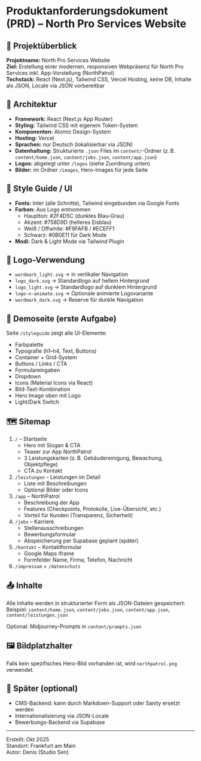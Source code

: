 # Produktanforderungsdokument (PRD) – North Pro Services Website

## 🔧 Projektüberblick

**Projektname:** North Pro Services Website  
**Ziel:** Erstellung einer modernen, responsiven Webpräsenz für North Pro Services inkl. App-Vorstellung (NorthPatrol)  
**Techstack:** React (Next.js), Tailwind CSS, Vercel Hosting, keine DB, Inhalte als JSON, Locale via JSON vorbereitbar

## 🧱 Architektur

- **Framework:** React (Next.js App Router)
- **Styling:** Tailwind CSS mit eigenem Token-System
- **Komponenten:** Atomic Design-System
- **Hosting:** Vercel
- **Sprachen:** nur Deutsch (lokalisierbar via JSON)
- **Datenhaltung:** Strukturierte `.json` Files im `content/`-Ordner (z. B. `content/home.json`, `content/jobs.json`, `content/app.json`)
- **Logos:** abgelegt unter `/logos` (siehe Zuordnung unten)
- **Bilder:** im Ordner `/images`, Hero-Images für jede Seite

## 🎨 Style Guide / UI

- **Fonts:** Inter (alle Schnitte), Tailwind eingebunden via Google Fonts
- **Farben:** Aus Logo entnommen
  - Hauptton: #2F4D5C (dunkles Blau-Grau)
  - Akzent: #758D9D (helleres Eisblau)
  - Weiß / Offwhite: #F9FAFB / #ECEFF1
  - Schwarz: #0B0E11 für Dark Mode
- **Modi:** Dark & Light Mode via Tailwind Plugin

## 📂 Logo-Verwendung

- `wordmark_light.svg` → in vertikaler Navigation
- `logo_dark.svg` → Standardlogo auf hellem Hintergrund
- `logo_light.svg` → Standardlogo auf dunklem Hintergrund
- `logo-n-animate.svg` → Optionale animierte Logovariante
- `wordmark_dark.svg` → Reserve für dunkle Navigation

## 🧪 Demoseite (erste Aufgabe)

Seite `/styleguide` zeigt alle UI-Elemente:

- Farbpalette
- Typografie (h1–h4, Text, Buttons)
- Container + Grid-System
- Buttons / Links / CTA
- Formulareingaben
- Dropdown
- Icons (Material Icons via React)
- Bild-Text-Kombination
- Hero Image oben mit Logo
- Light/Dark Switch

## 🗺️ Sitemap

1. `/` – Startseite
   - Hero mit Slogan & CTA
   - Teaser zur App NorthPatrol
   - 3 Leistungskarten (z. B. Gebäudereinigung, Bewachung, Objektpflege)
   - CTA zu Kontakt
2. `/leistungen` – Leistungen im Detail
   - Liste mit Beschreibungen
   - Optional Bilder oder Icons
3. `/app` – NorthPatrol
   - Beschreibung der App
   - Features (Checkpoints, Protokolle, Live-Übersicht, etc.)
   - Vorteil für Kunden (Transparenz, Sicherheit)
4. `/jobs` – Karriere
   - Stellenausschreibungen
   - Bewerbungsformular
   - Abspeicherung per Supabase geplant (später)
5. `/kontakt` – Kontaktformular
   - Google Maps iframe
   - Formfelder Name, Firma, Telefon, Nachricht
6. `/impressum` + `/datenschutz`

## 📤 Inhalte

Alle Inhalte werden in strukturierter Form als JSON-Dateien gespeichert:  
Beispiel: `content/home.json`, `content/jobs.json`, `content/app.json`, `content/leistungen.json`

Optional: Midjourney-Prompts in `content/prompts.json`

## 🖼️ Bildplatzhalter

Falls kein spezifisches Hero-Bild vorhanden ist, wird `northpatrol.png` verwendet.

## 📩 Später (optional)

- CMS-Backend: kann durch Markdown-Support oder Sanity ersetzt werden
- Internationalisierung via JSON-Locale
- Bewerbungs-Backend via Supabase

---

Erstellt: Okt 2025  
Standort: Frankfurt am Main  
Autor: Denis (Studio Sen)